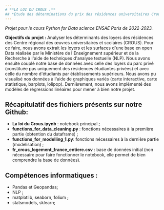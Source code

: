 ```yaml
---
# **LA LOI DU CROUS :**
## *Étude des déterminations du prix des résidences universitaires Crous et de leurs répartitions dans les départements*
---
```


*Projet pour le cours Python for Data science ENSAE Paris de 2022-2023.* 

**Objectifs du projet :** Analyser les déterminants des loyers des résidences des Centre régional des œuvres universitaires et scolaires (CROUS). Pour ce faire, nous avons extrait les loyers et les surfaces d'une base en open Data réalisée par le Ministère de l'Enseignement supérieur et de la Recherche à l'aide de techniques d'analyse textuelle (NLP). Nous avons ensuite couplé notre base de données avec celle des loyers du parc privé (constituée pas uniquement des résidences étudiantes privées) et avec celle du nombre d'étudiants par établissements supérieurs. Nous avons pu visualisé nos données à l'aide de graphiques variés (carte interactive, carte statistique, barplots, lolipop). Dernièrement, nous avons implémenté des modèles de régressions linéaires pour mener à bien notre projet. 

## Récapitulatif des fichiers présents sur notre Github: 
+ **La loi du Crous.ipynb** : notebook principal ;
+ **functions_for_data_cleaning.py** : fonctions nécessaires à la première partie (obtention du dataframe) ;
+ **functions_for_modelling_1.py**: fonctions nécessaires à la dernière partie (modelisation) ;
+ **fr_crous_logement_france_entiere.csv** : base de données initial (non nécessaire pour faire fonctionner le notebook, elle permet de bien comprendre la base de données). 

## Compétences informatiques : 
+ Pandas et Geopandas;
+ NLP ; 
+ matplotlib, seaborn, folium ; 
+ statsmodels, sklearn;



 



